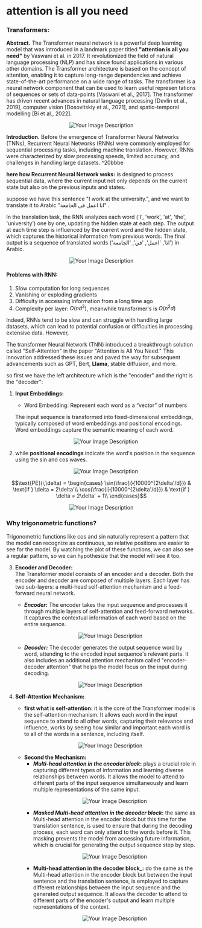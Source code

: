 # attention is all you need

### Transformers:

**Abstract.** The Transformer neural network is a powerful deep learning model that was introduced in a landmark paper titled **"attention is all you need"** by Vaswani et al. in 2017. It revolutionized the field of natural language processing (NLP) and has since found applications in various other domains. The Transformer architecture is based on the concept of attention, enabling it to capture long-range dependencies and achieve state-of-the-art performance on a wide range of tasks.
The transformer is a neural network component that can be used to learn useful represen tations of sequences or sets of data-points [Vaswani et al., 2017]. The transformer has driven recent advances in natural language processing [Devlin et al., 2019], computer vision [Dosovitskiy et al., 2021], and spatio-temporal modelling [Bi et al., 2022].

<p align="center">
  <img src="https://github.com/Esmail-ibraheem/Axon/blob/main/Transformer%20model/assets/transformer.png" alt="Your Image Description" >
</p>

**Introduction.** Before the emergence of Transformer Neural Networks (TNNs), Recurrent Neural Networks (RNNs) were commonly employed for sequential processing tasks, including machine translation. However, RNNs were characterized by slow processing speeds, limited accuracy, and challenges in handling large datasets. ^20bbbe

**here how Recurrent Neural Network woks:** 
 is designed to process sequential data, where the current input not only depends on the current state but also on the previous inputs and states.

suppose we have this sentence "I work at the university.", and we want to translate it to Arabic "انا اعمل في الجامعة" .

In the translation task, the RNN analyzes each word ('I', 'work', 'at', 'the', 'university') one by one, updating the hidden state at each step. The output at each time step is influenced by the current word and the hidden state, which captures the historical information from previous words. The final output is a sequence of translated words ('انا', 'اعمل', 'في', 'الجامعة') in Arabic.

<p align="center">
  <img src="https://github.com/Esmail-ibraheem/Axon/blob/main/Transformer%20model/assets/rnn2.png" alt="Your Image Description" >
</p>

#### Problems with RNN:
1. Slow computation for long sequences 
2. Vanishing or exploding gradients 
3. Difficulty in accessing information from a long time ago
4. Complexity per layer: $O(nd^2)$, meanwhile transformer's is $O(n^2d)$

Indeed, RNNs tend to be slow and can struggle with handling large datasets, which can lead to potential confusion or difficulties in processing extensive data. However, 

The transformer Neural Network (TNN) introduced a breakthrough solution called "Self-Attention" in the paper "Attention is All You Need." This innovation addressed these issues and paved the way for subsequent advancements such as GPT, Bert, **Llama**, stable diffusion, and more.

so first we have the left architecture which is the "encoder" and the right is the "decoder":

1. **Input Embeddings:**  
	- Word Embedding: Represent each word as a “vector” of numbers
	
    The input sequence is transformed into fixed-dimensional embeddings, typically composed of word embeddings and positional encodings. Word embeddings capture the semantic meaning of each word.
	<p align="center">
	  <img src="https://github.com/Esmail-ibraheem/Axon/blob/main/Transformer%20model/assets/embedding.png" alt="Your Image Description" >
	</p>
 2. while **positional encodings** indicate the word's position in the sequence using the sin and cos waves.
    	 <p align="center">
	  <img src="https://github.com/Esmail-ibraheem/Axon/blob/main/Transformer%20model/assets/pe1.png" alt="Your Image Description" >
	</p>
$$\text{PE}(i,\delta) = 
\begin{cases}
\sin(\frac{i}{10000^{2\delta'/d}}) & \text{if } \delta = 2\delta'\\
\cos(\frac{i}{10000^{2\delta'/d}}) & \text{if } \delta = 2\delta' + 1\\
\end{cases}$$
	<p align="center">
	  <img src="https://github.com/Esmail-ibraheem/Axon/blob/main/Transformer%20model/assets/pe2.png" alt="Your Image Description" >
	</p>
 ### Why trigonometric functions? 
     
Trigonometric functions like cos and sin naturally represent a pattern that the model can recognize as continuous, so relative positions are easier to see for the model. By watching the plot of these functions, we can also see a regular pattern, so we can hypothesize that the model will see it too.

3. **Encoder and Decoder:**  
    The Transformer model consists of an encoder and a decoder. Both the encoder and decoder are composed of multiple layers. Each layer has two sub-layers: a multi-head self-attention mechanism and a feed-forward neural network.
    
      - **_Encoder:_** The encoder takes the input sequence and processes it through multiple layers of self-attention and feed-forward networks. It captures the contextual information of each word based on the entire sequence.
	        <p align="center">
		  <img src="https://github.com/Esmail-ibraheem/Axon/blob/main/Transformer%20model/assets/encoder.png" alt="Your Image Description" >
		</p>
      - **_Decoder:_** The decoder generates the output sequence word by word, attending to the encoded input sequence's relevant parts. It also includes an additional attention mechanism called "encoder-decoder attention" that helps the model focus on the input during decoding.
        	<p align="center">
		  <img src="https://github.com/Esmail-ibraheem/Axon/blob/main/Transformer%20model/assets/decoder.png" alt="Your Image Description" >
		</p>
4. **Self-Attention Mechanism:**
   	- __first what is self-attention:__ it is the core of the Transformer model is the self-attention mechanism. It allows each word in the input sequence to attend to all other words, capturing their relevance and influence, works by seeing how similar and important each word is to all of the words in a sentence, including itself.
   	  	<p align="center">
		  <img src="https://github.com/Esmail-ibraheem/Axon/blob/main/Transformer%20model/assets/attention.png" alt="Your Image Description" >
		</p>
   	- **Second the Mechanism:** 
		- **_Multi-head attention in the encoder block_:** plays a crucial role in capturing different types of information and learning diverse relationships between words. It allows the model to attend to different parts of the input sequence simultaneously and learn multiple representations of the same input.
	   		<p align="center">
			  <img src="https://github.com/Esmail-ibraheem/Axon/blob/main/Transformer%20model/assets/transformer op.png" alt="Your Image Description" >
			</p>
		- **_Masked Multi-head attention in the decoder block_:** the same as Multi-head  attention in the encoder block but this time for the translation sentence, is used to ensure that during the decoding process, each word can only attend to the words before it. This masking prevents the model from accessing future information, which is crucial for generating the output sequence step by step.
   	   		<p align="center">
			  <img src="https://github.com/Esmail-ibraheem/Axon/blob/main/Transformer%20model/assets/transformer op2.png" alt="Your Image Description" >
			</p>
   	 	- **Multi-head attention in the decoder block_:** do the same as the Multi-head attention in the encoder block but between the input sentence and the translation sentence, is employed to capture different relationships between the input sequence and the generated output sequence. It allows the decoder to attend to different parts of the encoder's output and learn multiple representations of the context.
   	    		<p align="center">
			  <img src="https://github.com/Esmail-ibraheem/Axon/blob/main/Transformer%20model/assets/transformer op3.png" alt="Your Image Description" >
			</p>
